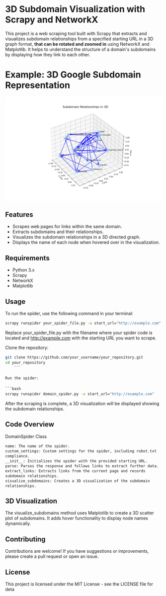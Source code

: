 # 3D Subdomain Visualization with Scrapy and NetworkX

This project is a web scraping tool built with Scrapy that extracts and visualizes subdomain relationships from a specified starting URL in a 3D graph format, **that can be rotated and zoomed in** using NetworkX and Matplotlib. It helps to understand the structure of a domain's subdomains by displaying how they link to each other.

# Example: 3D Google Subdomain Representation

![Alt text](3D_Google.png)

## Features

- Scrapes web pages for links within the same domain.
- Extracts subdomains and their relationships.
- Visualizes the subdomain relationships in a 3D directed graph.
- Displays the name of each node when hovered over in the visualization.

## Requirements

- Python 3.x
- Scrapy
- NetworkX
- Matplotlib

## Usage

To run the spider, use the following command in your terminal:

```bash
scrapy runspider your_spider_file.py -a start_url="http://example.com"
```

Replace your_spider_file.py with the filename where your spider code is located and http://example.com with the starting URL you want to scrape.

Clone the repository:

```bash
git clone https://github.com/your_username/your_repository.git
cd your_repository
    ```

Run the spider:

```bash
scrapy runspider domain_spider.py -a start_url="http://example.com"
```

After the scraping is complete, a 3D visualization will be displayed showing the subdomain relationships.

## Code Overview
DomainSpider Class

    name: The name of the spider.
    custom_settings: Custom settings for the spider, including robot.txt compliance.
    __init__: Initializes the spider with the provided starting URL.
    parse: Parses the response and follows links to extract further data.
    extract_links: Extracts links from the current page and records subdomain relationships.
    visualize_subdomains: Creates a 3D visualization of the subdomain relationships.

## 3D Visualization

The visualize_subdomains method uses Matplotlib to create a 3D scatter plot of subdomains. It adds hover functionality to display node names dynamically.

## Contributing

Contributions are welcome! If you have suggestions or improvements, please create a pull request or open an issue.

## License

This project is licensed under the MIT License - see the LICENSE file for deta
